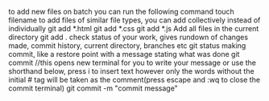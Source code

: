 to add new files on batch you can run the following command
    touch filename
to add files of similar file types, you can add collectively instead of individually
    git add *.html
    git add *.css
    git add *.js
Add all files in the current directory
    git add .
check status of your work, gives rundown of changes made, commit history, current directory, branches etc
    git status
making commit, like a restore point with a message stating what was done
    git commit //this opens new terminal for you to write your message or use the shorthand below, press i to insert text however only the words without the initial # tag will be taken as the comment(press escape and :wq  to close the commit terminal)
    git commit -m "commit message"
